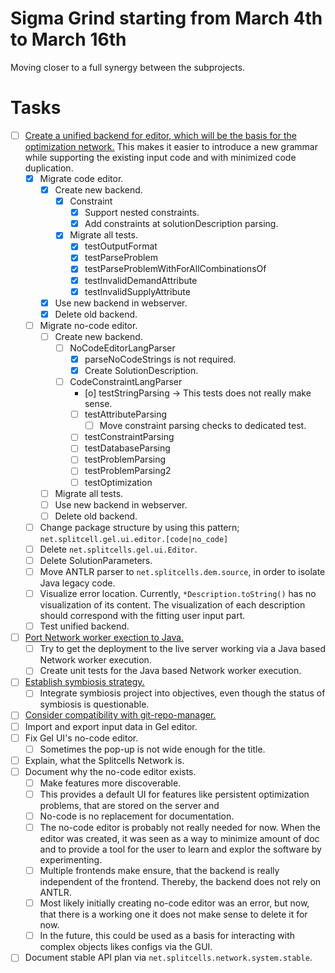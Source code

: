 # Sigma Grind starting from March 4th to March 16th
Moving closer to a full synergy between the subprojects.
# Tasks
* [ ] [Create a unified backend for editor, which will be the basis for the optimization network.](../features/2024-11-13-t37-solve-sport-lesson-assignment.md)
  This makes it easier to introduce a new grammar while supporting the existing input code and with minimized code duplication.
    * [x] Migrate code editor.
        * [x] Create new backend.
            * [x] Constraint
                * [x] Support nested constraints.
                * [x] Add constraints at solutionDescription parsing.
            * [x] Migrate all tests.
                * [x] testOutputFormat
                * [x] testParseProblem
                * [x] testParseProblemWithForAllCombinationsOf
                * [x] testInvalidDemandAttribute
                * [x] testInvalidSupplyAttribute
        * [x] Use new backend in webserver.
        * [x] Delete old backend.
    * [ ] Migrate no-code editor.
        * [ ] Create new backend.
            * [ ] NoCodeEditorLangParser
                * [x] parseNoCodeStrings is not required.
                * [x] Create SolutionDescription.
            * [ ] CodeConstraintLangParser
                * [o] testStringParsing -> This tests does not really make sense.
                * [ ] testAttributeParsing
                    * [ ] Move constraint parsing checks to dedicated test.
                * [ ] testConstraintParsing
                * [ ] testDatabaseParsing
                * [ ] testProblemParsing
                * [ ] testProblemParsing2
                * [ ] testOptimization
        * [ ] Migrate all tests.
        * [ ] Use new backend in webserver.
        * [ ] Delete old backend.
    * [ ] Change package structure by using this pattern; `net.splitcell.gel.ui.editor.[code|no_code]`
    * [ ] Delete `net.splitcells.gel.ui.Editor`.
    * [ ] Delete SolutionParameters.
    * [ ] Move ANTLR parser to `net.splitcells.dem.source`, in order to isolate Java legacy code.
    * [ ] Visualize error location. Currently, `*Description.toString()` has no visualization of its content.
      The visualization of each description should correspond with the fitting user input part.
    * [ ] Test unified backend.
* [ ] [Port Network worker exection to Java.](../compatibility-portability-and-adaptability/2025-02-25-t59-port-shell-project-to-java-and-the-network-worker.md)
    * [ ] Try to get the deployment to the live server working via a Java based Network worker execution.
    * [ ] Create unit tests for the Java based Network worker execution.
* [ ] [Establish symbiosis strategy.](../cooperation-and-symbiosis/2025-03-01-establish-symbiosis-strategy.md)
    * [ ] Integrate symbiosis project into objectives, even though the status of symbiosis is questionable.
* [ ] [Consider compatibility with git-repo-manager.](../cooperation-and-symbiosis/2022-10-25-consider-compatibility-with-git-repo-manager.md)
* [ ] Import and export input data in Gel editor.
* [ ] Fix Gel UI's no-code editor.
    * [ ] Sometimes the pop-up is not wide enough for the title.
* [ ] Explain, what the Splitcells Network is.
* [ ] Document why the no-code editor exists.
    * [ ] Make features more discoverable.
    * [ ] This provides a default UI for features like persistent optimization problems,
      that are stored on the server and 
    * [ ] No-code is no replacement for documentation.
    * [ ] The no-code editor is probably not really needed for now.
      When the editor was created, it was seen as a way to minimize amount of doc and
      to provide a tool for the user to learn and explor the software by experimenting.
    * [ ] Multiple frontends make ensure, that the backend is really independent of the frontend.
      Thereby, the backend does not rely on ANTLR.
    * [ ] Most likely initially creating no-code editor was an error,
      but now, that there is a working one it does not make sense to delete it for now.
    * [ ] In the future, this could be used as a basis for interacting with complex objects likes configs via the GUI.
* [ ] Document stable API plan via `net.splitcells.network.system.stable`.